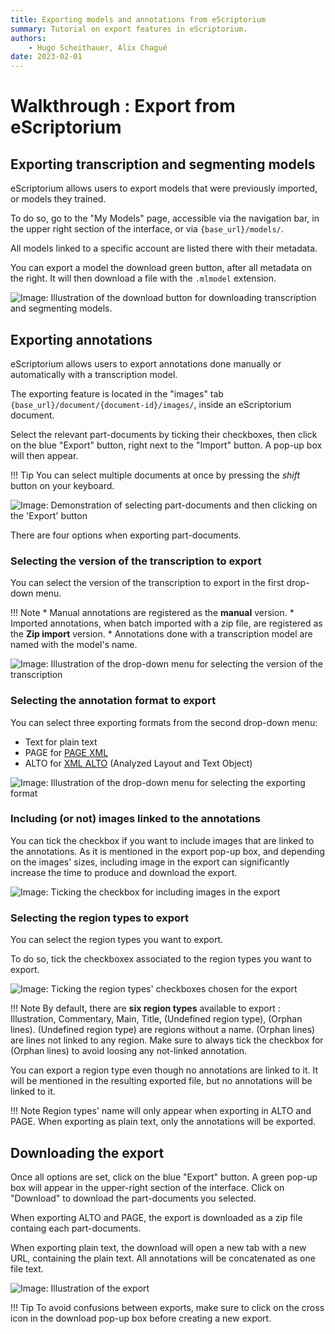 ```yaml
---
title: Exporting models and annotations from eScriptorium
summary: Tutorial on export features in eScriptorium.
authors:
    - Hugo Scheithauer, Alix Chagué
date: 2023-02-01
---
```


# Walkthrough : Export from eScriptorium

## Exporting transcription and segmenting models

eScriptorium allows users to export models that were previously imported, or models they trained. 

To do so, go to the "My Models" page, accessible via the navigation bar, in the upper right section of the interface, or via `{base_url}/models/`.

All models linked to a specific account are listed there with their metadata.

You can export a model the download green button, after all metadata on the right. It will then download a file with the `.mlmodel` extension.

![Image: Illustration of the download button for downloading transcription and segmenting models.](img/export/escriptorium_export_model.png)

## Exporting annotations

eScriptorium allows users to export annotations done manually or automatically with a transcription model. 

The exporting feature is located in the "images" tab `{base_url}/document/{document-id}/images/`, inside an eScriptorium document. 

Select the relevant part-documents by ticking their checkboxes, then click on the blue "Export" button, right next to the "Import" button. A pop-up box will then appear.

!!! Tip
    You can select multiple documents at once by pressing the _shift_ button on your keyboard.
    
![Image: Demonstration of selecting part-documents and then clicking on the 'Export' button](img/export/escriptorium_export_select_partdocuments.gif)

There are four options when exporting part-documents.

### Selecting the version of the transcription to export

You can select the version of the transcription to export in the first drop-down menu. 

!!! Note
    * Manual annotations are registered as the __manual__ version.
    * Imported annotations, when batch imported with a zip file, are registered as the __Zip import__ version.
    * Annotations done with a transcription model are named with the model's name.
    
![Image: Illustration of the drop-down menu for selecting the version of the transcription](img/export/escriptorium_export_transcription_version.gif)

### Selecting the annotation format to export

You can select three exporting formats from the second drop-down menu:
* Text for plain text   
* PAGE for [PAGE XML](http://www.primaresearch.org/publications/ICPR2010_Pletschacher_PAGE)
* ALTO for [XML ALTO](https://www.loc.gov/standards/alto/) (Analyzed Layout and Text Object)
    
![Image: Illustration of the drop-down menu for selecting the exporting format](img/export/escriptorium_export_format.gif)

### Including (or not) images linked to the annotations

You can tick the checkbox if you want to include images that are linked to the annotations. As it is mentioned in the export pop-up box, and depending on the images' sizes, including image in the export can significantly increase the time to produce and download the export.

![Image: Ticking the checkbox for including images in the export](img/export/escriptorium_export_include_images.gif)

### Selecting the region types to export

You can select the region types you want to export. <!-- todo: add link to the subsection about segment version -->

To do so, tick the checkboxex associated to the region types you want to export. 

![Image: Ticking the region types' checkboxes chosen for the export](img/export/escriptorium_export_region_types.gif)

!!! Note
    By default, there are __six region types__ available to export : Illustration, Commentary, Main, Title, (Undefined region type), (Orphan lines). (Undefined region type) are regions without a name. (Orphan lines) are lines not linked to any region. Make sure to always tick the checkbox for (Orphan lines) to avoid loosing any not-linked annotation.
    
You can export a region type even though no annotations are linked to it. It will be mentioned in the resulting exported file, but no annotations will be linked to it. 

!!! Note
    Region types' name will only appear when exporting in ALTO and PAGE. When exporting as plain text, only the annotations will be exported.

## Downloading the export

Once all options are set, click on the blue "Export" button. A green pop-up box will appear in the upper-right section of the interface. Click on "Download" to download the part-documents you selected.

When exporting ALTO and PAGE, the export is downloaded as a zip file containg each part-documents.

When exporting plain text, the download will open a new tab with a new URL, containing the plain text. All annotations will be concatenated as one file text.

![Image: Illustration of the export](img/export/escriptorium_export_download.png)

!!! Tip
    To avoid confusions between exports, make sure to click on the cross icon in the download pop-up box before creating a new export.
